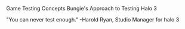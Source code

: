 Game Testing Concepts
Bungie's Approach to Testing Halo 3

"You can never test enough."
-Harold Ryan, Studio Manager for halo 3
